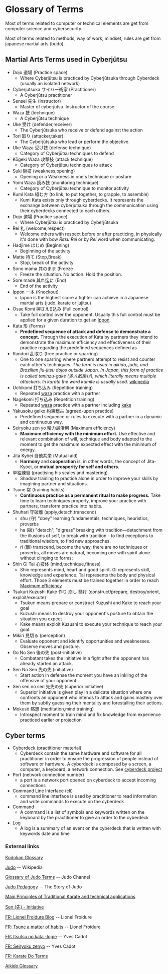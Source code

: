 # Glossary of Terms

Most of terms related to computer or technical elements are get from computer
science and cybersecurity.

Most of terms related to methods, way of work, mindset, rules are get from
japanese martial arts (budō).

## Martial Arts Terms used in Cyberjūtsu

- <a name="dojo">Dojo</a> 道場 (Practice space)
   - Where Cyberjūtsu is practiced by Cyberjūtsuka through Cyberdeck (usually an
isolated network)
- <a name="cyberjutsuka">Cyberjutsuka</a> サイバー術家 (Practitioner)
   - A Cyberjūtsu practitioner
- <a name="sensei">Sensei</a> 先生 (instructor)
   - Master of cyberjutsu. Instructor of the course.
- <a name="waza">Waza</a> 技 (technique)
   - A Cyberjūtsu technique
- <a name="uke">Uke</a> 受け (defender,receiver)
   - The Cyberjūtsuka who receive or defend against the action
- <a name="tori">Tori</a> 取り (attacker,taker)
   - The Cyberjūtsuka who lead or perform the objective.
- <a name="uke-waza">Uke Waza</a> 受け技 (defense technique)
   - Category of Cyberjūtsu techniques to defend
- <a name="kogeki-waza">Kōgeki Waza</a> 攻撃技 (attack technique)
   - Category of Cyberjūtsu techniques to attack
- <a name="suki">Suki</a> 隙技 (weakness,opening)
   - Opening or a Weakness in one's technique or posture
- <a name="yomi-waza">Yomi Waza</a> 読み技 (monitoring technique)
   - Category of Cyberjūtsu technique to monitor activity
- <a name="kumi-kata">Kumi Kata</a> 組む方 (to link, to put together, to grapple, to
assemble)
   - Kumi Kata exists only through cyberdecks. It represents the exchange between
cyberjutsuka through the communication using their cyberdecks connected to
each others.
- <a name="dojo">Dojo</a> 道場 (Practice space)
   - Where Cyberjūtsu is practiced by Cyberjūtsuka
- <a name="rei">Rei</a> 礼 (welcome,respect)
   - Welcome others with respect before or after practicing, in physically it's done
with bow *Ritsu Rei* or by *Rei* word when communicating.
- <a name="hadjime">Hadjime</a> はじめ (Beginning)
   - Beginning of the activity
- <a name="matte">Matte</a> 待て (Stop,Break)
   - Stop, break of the activity
- <a name="sono-mama">Sono mama</a> 其のまま (Freeze
   - Freeze the situation. No action. Hold the position.
- <a name="sore-made">Sore made</a> 其れ迄に (End)
   - End of the activity
- <a name="ippon">Ippon</a> 一本 (Knockout)
   - Ippon is the highest score a fighter can achieve in a Japanese martial arts
(judo, karate or jujitsu)
- <a name="oasaekomi">Osae Komi</a> 押さえ()込み (Full control)
   - Take full control over the opponent. Usually this full control must be applied
for a given duration to get an [Ippon](#ippon).
- <a name="kata">Kata</a> 形 (Forms)
   - <b>Predefined sequence of attack and defense to demonstrate a concept.</b>
Through the execution of Kata by partners they intend to demonstrate the
maximum efficiency and effectiveness of their practice regarding the predefined
sequences defined as
- <a name="randori">Randori</a> 乱取り (free practice or sparring)
   - One to one sparring where partners attempt to resist and counter each other's
techniques. *The term is used in aikido, judo, and Brazilian jiu-jitsu dojos
outside Japan. In Japan, this form of practice is called taninzu-gake (多人数掛け),
which literally means multiple attackers. In karate the word kumite is usually
used.* [wikipedia](https://en.wikipedia.org/wiki/Randori)
- <a name="uchikomi">Uchikomi</a> 打ち込み (Repetition training)
   - Repeated [waza](#waza) practice with a partner
- <a name="nagekomi">Nagekomi</a> 打ち込み (Repetition training)
   - Repeated [waza](#waza) practice with a partner including
[kake](#tsukuri-kusushi-kake)
- <a name="yakusoku-geiko">Yakusoku geiko</a> 約束稽古 (agreed-upon practice)
   - Predefined sequence or rules to execute with a partner in a dynamic and
continuous way.
- <a name="seiryoku-zen-yo">Seiryoku zen yo</a> 精力最活用 (Maximum efficiency)
   - <b>Maximum efficiency with the minimum effort.</b> Use effective and relevant
combination of will, technique and body adapted to the moment to get the
maximum expected effect with the minimum of energy.
- <a name="jita-koei">Jita Kyôei</a> 自他共栄 (Mutual aid)
   - <b>Harmony</b> and <b>cooperation</b> is, in other words, the concept of
Jita-Kyoei, or <b>mutual prosperity for self and others</b>.
- <a name=""></a> 単独練習 (practising his scales and mastering)
   - Shadow training to practice alone in order to improve your skills by imagining
partner and situations.
- <a name="tsune">Tsune</a> 常 (training habits)
   - <b>Continuous practice as a permanent ritual to make progress.</b> Take time to
learn techniques properly, improve your practice with partners, transform
practice into habits.
- <a name="shuhari">Shuhari</a> 守破離 (apply,detach,transcend)
   - shu (守) "obey" learning fundamentals, techniques, heuristics, proverbs
   - ha (破) "detach", "digress" breaking with tradition—detachment from the
illusions of self, to break with tradition - to find exceptions to traditional
wisdom, to find new approaches.
   - ri (離) transcend, become the way, there are no techniques or proverbs, all
moves are natural, becoming one with spirit alone without clinging to forms;
- <a name="shin-gi-tai">Shin Gi Tai</a> 心技体 (mind,technique,fitness)
   - Shin represents mind, heart and good spirit. Gi represents skill, knowledge and
experience. Tai represents the body and physical effort. Those 3 elements must
be trained together in order to reach [Maximum efficiency](#seiryoku-zen-yo)
- <a name="tsukuri-kusushi-kake">Tsukuri Kuzushi Kake</a> 作り 崩し 懸け
(construct/prepare, destroy/orient, exploit/execute)
   - Tsukuri means prepare or construct Kuzushi and Kake to reach your goal
   - Kuzushi means to destroy your opponent's posture to obtain the situation you
expect
   - Kake means exploit Kuzushi to execute your technique to reach your goal.
- <a name="mikiri">Mikiri</a> 見切る (perception)
   - Evaluate opponent and identify opportunities and weaknesses. Observe moves and
posture.
- <a name="go-no-sen">Go No Sen</a> 後の先 (post-initiative)
   - Combatant takes the initiative in a fight after the opponent has already
started an attack.
- <a name="sen-no-sen">Sen No Sen</a> 先の先 (initiative)
   - Start action in defense the moment you have an inkling of the offensive of your
opponent
- <a name="sen-sen-no-sen">Sen sen no sen</a> 先先の先 (superior initiative)
   - Superior initiative is given play in a delicate situation where one confronts
an opponent who intends to attack and gains mastery over them by subtly
guessing their mentality and forestalling their actions.
- <a name="mokuso">Mokusō</a> 黙想 (meditation,mind training)
   - Introspect moment to train mind and fix knowledge from experience practiced
earlier or projection

## Cyber terms

- <a name="cyberdeck">Cyberdeck</a> (practitioner material)
   - Cyberdeck contain the same hardware and software for all practitioner in order
to ensure the progression of people instead of software or hardware. A
cyberdeck is composed by a screen, a computer, a keyboard, a network connection.
See [cyberdeck project](https://github.com/wocsa/cyberdeck)
- <a name="port">Port</a> (network connection number)
   - a port is a network port opened on cyberdeck to accept incoming connections
- <a name="cli">Command Line Interface</a> (cli)
   - command line interface is used by practitioner to read information and write
commands to execute on the cyberdeck
- <a name="command">Command</a>
   - A command is a list of symbols and keywords written on the keyboard by the
practitioner to give an order to the cyberdeck
- <a name="log">Log</a>
   - A log is a summary of an event on the cyberdeck that is written with keywords
date and time

### External links

[Kodokan Glossary](http://kodokanjudoinstitute.org/en/doctrine/word/)

[Judo](https://en.wikipedia.org/wiki/Judo#Pedagogy) -- Wikipedia

[Glossary of Judo Terms](https://www.judo-ch.jp/english/dictionary/terms/) --
Judo Channel

[Judo Pedagogy](https://apaponxbole.weebly.com/pedagogy.html) -- The Story of Judo

[Main Principles of Traditional Karate and technical
applications](https://thetraditioncontinue.com/main-principles-of-traditional-karate-and-technical-applications/)

[Sen (先) - Initiative](https://www.tomikiaikido.ie/go-no-sen-sen-no-sen)

[FR: Lionel Froidure Blog](https://www.lionelfroidure.com) -- Lionel Froidure

[FR: Tsune a matter of
habits](https://www.lionelfroidure.com/tsune-karate-habitude/) -- Lionel Froidure

[FR: Itsutsu no kata -logie](https://corpsjapon.hypotheses.org/) -- Yves Cadot

[FR: Seiryoku
zenyo](https://www.judopourtous.com/PagesAnnexees/SeiryokuZenyo.htm) -- Yves
Cadot

[FR: Karate Do
Terms](https://toulousekarate.clubeo.com/page/les-termes-utilises-en-japonais-en-karate-do.html)

[Aikido
Glossary](https://www.martialartsplanet.com/threads/japanese-terms-with-kanji.59429/)
